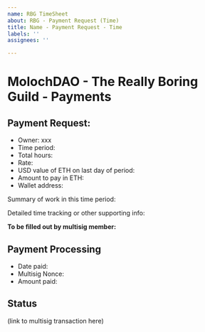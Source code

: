 ```yaml
---
name: RBG TimeSheet
about: RBG - Payment Request (Time)
title: Name - Payment Request - Time
labels: ''
assignees: ''

---
```


# MolochDAO - The Really Boring Guild - Payments

## Payment Request:
* Owner: xxx
* Time period: 
* Total hours:
* Rate: 
* USD value of ETH on last day of period: 
* Amount to pay in ETH:
* Wallet address:

Summary of work in this time period:


Detailed time tracking or other supporting info:

**To be filled out by multisig member:**
## Payment Processing
* Date paid:
* Multisig Nonce: 
* Amount paid:

## Status
(link to multisig transaction here)
